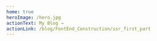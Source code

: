 ```yaml
---
home: true
heroImage: /hero.jpg
actionText: My Blog →
actionLink: /blog/FontEnd_Construction/ssr_first_part
---
```

